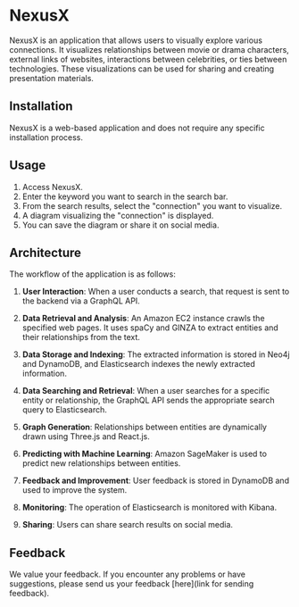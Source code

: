 # NexusX

NexusX is an application that allows users to visually explore various connections. It visualizes relationships between movie or drama characters, external links of websites, interactions between celebrities, or ties between technologies. These visualizations can be used for sharing and creating presentation materials.

## Installation

NexusX is a web-based application and does not require any specific installation process.

## Usage

1. Access NexusX.
2. Enter the keyword you want to search in the search bar.
3. From the search results, select the "connection" you want to visualize.
4. A diagram visualizing the "connection" is displayed.
5. You can save the diagram or share it on social media.

## Architecture

The workflow of the application is as follows:

1. **User Interaction**: When a user conducts a search, that request is sent to the backend via a GraphQL API.

2. **Data Retrieval and Analysis**: An Amazon EC2 instance crawls the specified web pages. It uses spaCy and GINZA to extract entities and their relationships from the text.

3. **Data Storage and Indexing**: The extracted information is stored in Neo4j and DynamoDB, and Elasticsearch indexes the newly extracted information.

4. **Data Searching and Retrieval**: When a user searches for a specific entity or relationship, the GraphQL API sends the appropriate search query to Elasticsearch.

5. **Graph Generation**: Relationships between entities are dynamically drawn using Three.js and React.js.

6. **Predicting with Machine Learning**: Amazon SageMaker is used to predict new relationships between entities.

7. **Feedback and Improvement**: User feedback is stored in DynamoDB and used to improve the system.

8. **Monitoring**: The operation of Elasticsearch is monitored with Kibana.

9. **Sharing**: Users can share search results on social media.

## Feedback

We value your feedback. If you encounter any problems or have suggestions, please send us your feedback [here](link for sending feedback).




